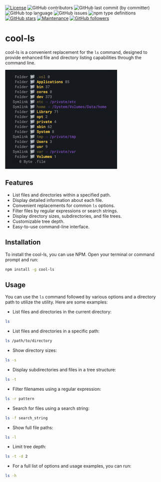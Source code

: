 [![License](https://img.shields.io/npm/l/cool-ls)](https://GitHub.com/teniryte/cool-ls/LICENSE) ![GitHub contributors](https://img.shields.io/github/contributors/teniryte/cool-ls) ![GitHub last commit (by committer)](https://img.shields.io/github/last-commit/teniryte/cool-ls) ![GitHub top language](https://img.shields.io/github/languages/top/teniryte/cool-ls) ![GitHub issues](https://img.shields.io/github/issues/teniryte/cool-ls) ![npm type definitions](https://img.shields.io/npm/types/cool-ls) [![GitHub stars](https://img.shields.io/github/stars/teniryte/cool-ls.svg)](https://github.com/teniryte/cool-ls/stargazers) [![Maintenance](https://img.shields.io/badge/Maintained%3F-yes-green.svg)](https://GitHub.com/teniryte/cool-ls/graphs/commit-activity) [![GitHub followers](https://img.shields.io/github/followers/teniryte.svg?style=social&label=Follow&maxAge=2592000)](https://github.com/teniryte?tab=followers)
 

# cool-ls

cool-ls is a convenient replacement for the `ls` command, designed to provide enhanced file and directory listing capabilities through the command line.

[![Screenshot](https://raw.githubusercontent.com/teniryte/cool-ls/main/screenshot.png)](https://raw.githubusercontent.com/teniryte/cool-ls/main/screenshot.png)

## Features

- List files and directories within a specified path.
- Display detailed information about each file.
- Convenient replacements for common `ls` options.
- Filter files by regular expressions or search strings.
- Display directory sizes, subdirectories, and file trees.
- Customizable tree depth.
- Easy-to-use command-line interface.

## Installation

To install the cool-ls, you can use NPM. Open your terminal or command prompt and run:

```bash
npm install -g cool-ls
```

## Usage

You can use the `ls` command followed by various options and a directory path to utilize the utility. Here are some examples:

* List files and directories in the current directory:

```sh
ls
```

* List files and directories in a specific path:

```sh
ls /path/to/directory
```

* Show directory sizes:

```sh
ls -s
```

* Display subdirectories and files in a tree structure:

```sh
ls -t
```

* Filter filenames using a regular expression:

```sh
ls -r pattern
```

* Search for files using a search string:

```sh
ls -f search_string
```

* Show full file paths:

```sh
ls -l
```

* Limit tree depth:

```sh
ls -t -d 2
```

* For a full list of options and usage examples, you can run:

```sh
ls -h
```
